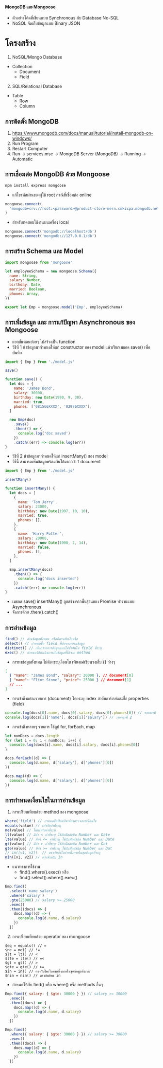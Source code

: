 #### MongoDB และ Mongoose

- ตัวอย่างโค้ดที่เขียนแบบ Synchronous กับ Database No-SQL
- NoSQL จัดเก็บข้อมูลแบบ Binary JSON

# โครงสร้าง

1. NoSQL/Mongo Database

- Collection
  - Document
  - Field

2. SQL/Relational Database

- Table
  - Row
  - Column

## การติดตั้ง MongoDB

1. https://www.mongodb.com/docs/manual/tutorial/install-mongodb-on-windows/
2. Run Program
3. Restart Computer
4. Run -> services.msc -> MongoDB Server (MongoDB) -> Running -> Automatic

## การเชื่อมต่อ MongoDB ด้วย Mongoose

```sh
npm install express mongoose
```

- แก้ไขรหัสผ่านของผู้ใช้ root กรณีที่เชื่อมต่อ online

```js
mongoose.connect(
  'mongodb+srv://root:<password>@product-store-mern.cmkicpa.mongodb.net/?retryWrites=true&w=majority'
)
```

- สำหรับทดสอบใช้งานบนเครื่อง local

```js
mongoose.connect('mongodb://localhost/db')
mongoose.connect('mongodb://127.0.0.1/db')
```

## การสร้าง Schema และ Model

```js
import mongoose from 'mongoose'

let employeeSchema = new mongoose.Schema({
  name: String,
  salary: Number,
  birthday: Date,
  married: Boolean,
  phones: Array,
})

export let Emp = mongoose.model('Emp', employeeSchema)
```

## การเพิ่มข้อมูล และ การแก้ปัญหา Asynchronous ของ Mongoose

- แยกขั้นตอนย่อยๆ ไปสร้างเป็น function
- วิธีที่ 1 นำข้อมูลมากำหนดให้แก่ constructor ของ model แล้วเรียกเมธอด save() เพื่อบันทึก

```js
import { Emp } from './model.js'

save()

function save() {
  let doc = {
    name: 'James Bond',
    salary: 30000,
    birthday: new Date(1990, 9, 30),
    married: true,
    phones: ['081566XXXX', '02976XXXX'],
  }

  new Emp(doc)
    .save()
    .then(() => {
      console.log('doc saved')
    })
    .catch((err) => console.log(err))
}
```

- วิธีที่ 2 นำข้อมูลมากำหนดให้แก่ insertMany() ของ model
- วิธีนี้ สามารถเพิ่มข้อมูลพร้อมกันได้มากกว่า 1 document

```js
import { Emp } from './model.js'

insertMany()

function insertMany() {
  let docs = [
    {
      name: 'Tom Jerry',
      salary: 23000,
      birthday: new Date(1997, 10, 10),
      married: true,
      phones: [],
    },
    {
      name: 'Harry Potter',
      salary: 20000,
      birthday: new Date(1998, 2, 14),
      married: false,
      phones: [],
    },
  ]

  Emp.insertMany(docs)
    .then(() => {
      console.log('docs inserted')
    })
    .catch((err) => console.log(err))
}
```

- เมธอด save() insertMany() ถูกสร้างจากพื้นฐานของ Promise ทำงานแบบ Asynchronous
- จัดการด้วย .then().catch()

## การอ่านข้อมูล

```js
find() // อ่านข้อมูลทั้งหมด หรือที่ตรงกับเงื่อนไข
select() // กำหนดชื่อ field ที่ต้องการอ่านข้อมูล
distinct() // เลือกรายการข้อมูลแบบไม่ซ้ำกันใน field ที่ระบุ
exec() // กำหนดวิธีดำเนินการกับข้อมูลที่ได้จาก method
```

- การหาข้อมูลทั้งหมด ไม่ต้องระบุเงื่อนไข เพียงแค่เขียนวงเล็บ {} ว่างๆ

```json
[
  { "name": "James Bond", "salary": 30000 }, // document[0]
  { "name": "Flint Stone", "price": 25000 } // document[1]
  // ...
]
```

- การเข้าถึงแต่ละรายการ (document) โดยระบุ index ลำดับอาร์เรย์และชื่อ properties (field)

```js
console.log(docs[0].name, docs[0].salary, docs[0].phones[0]) // รายการที่ 1
console.log(docs[1]['name'], docs[1]['salary']) // รายการที่ 2
```

- การเข้าถึงหลายๆ รายการ ใช้ลูป for, forEach, map

```js
let numDocs = docs.length
for (let i = 0; i < numDocs; i++) {
  console.log(docs[i].name, docs[i].salary, docs[i].phones[0])
}
```

```js
docs.forEach((d) => {
  console.log(d.name, d['salary'], d['phones'][0])
})
```

```js
docs.map((d) => {
  console.log(d.name, d['salary'], d['phones'][0])
})
```

## การกำหนดเงื่อนไขในการอ่านข้อมูล

1. การเปรียบเทียบด้วย method ของ mongoose

```js
where('field') // กำหนดชื่อฟิลด์ที่จะต้องตรวจสอบเงื่อนไข
equals(value) // เท่ากับค่าที่ระบุ
ne(value) // ไม่เท่ากับค่าที่ระบุ
lt(value) // มีค่า < ค่าที่ระบุ ใช้กับฟิลด์ชนิด Number และ Date
lte(value) // มีค่า <= ค่าที่ระบุ ใช้กับฟิลด์ชนิด Number และ Date
gt(value) // มีค่า > ค่าที่ระบุ ใช้กับฟิลด์ชนิด Number และ Dat
gte(value) // มีค่า >= ค่าที่ระบุ ใช้กับฟิลด์ชนิด Number และ Dat
// in([v1, v2])  // ตรงกับค่าใดค่าหนึ่งภายในชุดข้อมูลที่ระบุ
nin([v1, v2]) // ตรงข้ามกับ in
```

- แนวทางการใช้งาน
  - find().where().exec() หรือ
  - find().select().where().exec()

```js
Emp.find()
  .select('name salary')
  .where('salary')
  .gte(25000) // salary >= 25000
  .exec()
  .then((docs) => {
    docs.map((d) => {
      console.log(d.name, d.salary)
    })
  })
```

2. การเปรียบเทียบด้วย operator ของ mongoose

```
$eq = equals() // =
$ne = ne() // !=
$lt = lt() // <
$lte = lte() // =<
$gt = gt() // >
$gte = gte() // >=
$in = in() // ตรงกับใครใดค่าหนึ่งภายในชุดข้อมูลที่ระบะ
$nin = nin() // ตรงกันข้าม in
```

- กำหนดให้กับ find() หรือ where() หรือ methods อื่นๆ

```js
Emp.find({ salary: { $gte: 30000 } }) // salary >= 30000
  .exec()
  .then((docs) => {
    docs.map((d) => {
      console.log(d.name, d.salary)
    })
  })
```

```js
Emp.find()
  .where({ salary: { $gte: 30000 } }) // salary >= 30000
  .exec()
  .then((docs) => {
    docs.map((d) => {
      console.log(d.name, d.salary)
    })
  })
```
